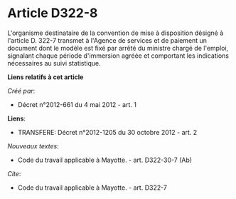 # Article D322-8

L'organisme destinataire de la convention de mise à disposition désigné à l'article D. 322-7 transmet à l'Agence de services
et de paiement un document dont le modèle est fixé par arrêté du ministre chargé de l'emploi, signalant chaque période
d'immersion agréée et comportant les indications nécessaires au suivi statistique.

**Liens relatifs à cet article**

_Créé par_:

  - Décret n°2012-661 du 4 mai 2012 - art. 1

**Liens**:

  - TRANSFERE: Décret n°2012-1205 du 30 octobre 2012 - art. 2

_Nouveaux textes_:

  - Code du travail applicable à Mayotte. - art. D322-30-7 (Ab)

_Cite_:

  - Code du travail applicable à Mayotte. - art. D322-7
